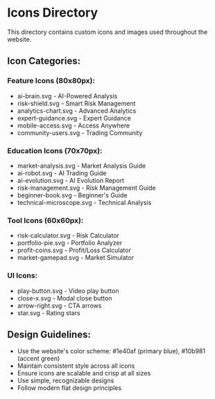 # Icons Directory

This directory contains custom icons and images used throughout the website.

## Icon Categories:

### Feature Icons (80x80px):
- ai-brain.svg - AI-Powered Analysis
- risk-shield.svg - Smart Risk Management  
- analytics-chart.svg - Advanced Analytics
- expert-guidance.svg - Expert Guidance
- mobile-access.svg - Access Anywhere
- community-users.svg - Trading Community

### Education Icons (70x70px):
- market-analysis.svg - Market Analysis Guide
- ai-robot.svg - AI Trading Guide
- ai-evolution.svg - AI Evolution Report
- risk-management.svg - Risk Management Guide
- beginner-book.svg - Beginner's Guide
- technical-microscope.svg - Technical Analysis

### Tool Icons (60x60px):
- risk-calculator.svg - Risk Calculator
- portfolio-pie.svg - Portfolio Analyzer
- profit-coins.svg - Profit/Loss Calculator
- market-gamepad.svg - Market Simulator

### UI Icons:
- play-button.svg - Video play button
- close-x.svg - Modal close button
- arrow-right.svg - CTA arrows
- star.svg - Rating stars

## Design Guidelines:
- Use the website's color scheme: #1e40af (primary blue), #10b981 (accent green)
- Maintain consistent style across all icons
- Ensure icons are scalable and crisp at all sizes
- Use simple, recognizable designs
- Follow modern flat design principles
